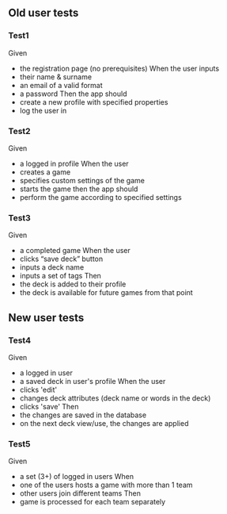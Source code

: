 ## Old user tests

### Test1
Given
- the registration page (no prerequisites)
When the user inputs
- their name & surname
- an email of a valid format
- a password
Then the app should
- create a new profile with specified properties
- log the user in

### Test2
Given
- a logged in profile
When the user
- creates a game
- specifies custom settings of the game
- starts the game
then the app should
- perform the game according to specified settings

### Test3
Given
- a completed game
When the user
- clicks “save deck” button
- inputs a deck name
- inputs a set of tags
Then 
- the deck is added to their profile
- the deck is available for future games from that point 

## New user tests

### Test4
Given
- a logged in user
- a saved deck in user's profile
When the user
- clicks 'edit'
- changes deck attributes (deck name or words in the deck)
- clicks 'save'
Then
- the changes are saved in the database
- on the next deck view/use, the changes are applied

### Test5
Given
- a set (3+) of logged in users
When
- one of the users hosts a game with more than 1 team
- other users join different teams
Then
- game is processed for each team separately
